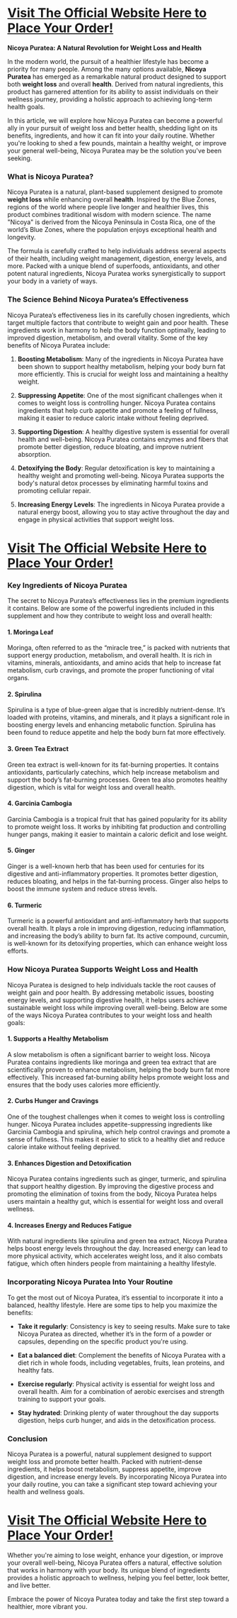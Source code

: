 <h1><a href="https://getdeals24x7.com/order-Nicoya"><strong>Visit The Official Website Here to Place Your Order!<br /></strong></a></h1>
<p><strong>Nicoya Puratea: A Natural Revolution for Weight Loss and Health</strong></p>
<p>In the modern world, the pursuit of a healthier lifestyle has become a priority for many people. Among the many options available, <strong>Nicoya Puratea</strong> has emerged as a remarkable natural product designed to support both <strong>weight loss</strong> and overall <strong>health</strong>. Derived from natural ingredients, this product has garnered attention for its ability to assist individuals on their wellness journey, providing a holistic approach to achieving long-term health goals.</p>
<p>In this article, we will explore how Nicoya Puratea can become a powerful ally in your pursuit of weight loss and better health, shedding light on its benefits, ingredients, and how it can fit into your daily routine. Whether you're looking to shed a few pounds, maintain a healthy weight, or improve your general well-being, Nicoya Puratea may be the solution you've been seeking.</p>
<h3><strong>What is Nicoya Puratea?</strong></h3>
<p>Nicoya Puratea is a natural, plant-based supplement designed to promote <strong>weight loss</strong> while enhancing overall <strong>health</strong>. Inspired by the Blue Zones, regions of the world where people live longer and healthier lives, this product combines traditional wisdom with modern science. The name "Nicoya" is derived from the Nicoya Peninsula in Costa Rica, one of the world&rsquo;s Blue Zones, where the population enjoys exceptional health and longevity.</p>
<p>The formula is carefully crafted to help individuals address several aspects of their health, including weight management, digestion, energy levels, and more. Packed with a unique blend of superfoods, antioxidants, and other potent natural ingredients, Nicoya Puratea works synergistically to support your body in a variety of ways.</p>
<h3><strong>The Science Behind Nicoya Puratea&rsquo;s Effectiveness</strong></h3>
<p>Nicoya Puratea&rsquo;s effectiveness lies in its carefully chosen ingredients, which target multiple factors that contribute to weight gain and poor health. These ingredients work in harmony to help the body function optimally, leading to improved digestion, metabolism, and overall vitality. Some of the key benefits of Nicoya Puratea include:</p>
<ol>
<li>
<p><strong>Boosting Metabolism</strong>: Many of the ingredients in Nicoya Puratea have been shown to support healthy metabolism, helping your body burn fat more efficiently. This is crucial for weight loss and maintaining a healthy weight.</p>
</li>
<li>
<p><strong>Suppressing Appetite</strong>: One of the most significant challenges when it comes to weight loss is controlling hunger. Nicoya Puratea contains ingredients that help curb appetite and promote a feeling of fullness, making it easier to reduce caloric intake without feeling deprived.</p>
</li>
<li>
<p><strong>Supporting Digestion</strong>: A healthy digestive system is essential for overall health and well-being. Nicoya Puratea contains enzymes and fibers that promote better digestion, reduce bloating, and improve nutrient absorption.</p>
</li>
<li>
<p><strong>Detoxifying the Body</strong>: Regular detoxification is key to maintaining a healthy weight and promoting well-being. Nicoya Puratea supports the body's natural detox processes by eliminating harmful toxins and promoting cellular repair.</p>
</li>
<li>
<p><strong>Increasing Energy Levels</strong>: The ingredients in Nicoya Puratea provide a natural energy boost, allowing you to stay active throughout the day and engage in physical activities that support weight loss.</p>
</li>
</ol>
<h1><a href="https://getdeals24x7.com/order-Nicoya"><strong>Visit The Official Website Here to Place Your Order!<br /></strong></a></h1>
<h3><strong>Key Ingredients of Nicoya Puratea</strong></h3>
<p>The secret to Nicoya Puratea&rsquo;s effectiveness lies in the premium ingredients it contains. Below are some of the powerful ingredients included in this supplement and how they contribute to weight loss and overall health:</p>
<h4><strong>1. Moringa Leaf</strong></h4>
<p>Moringa, often referred to as the &ldquo;miracle tree,&rdquo; is packed with nutrients that support energy production, metabolism, and overall health. It is rich in vitamins, minerals, antioxidants, and amino acids that help to increase fat metabolism, curb cravings, and promote the proper functioning of vital organs.</p>
<h4><strong>2. Spirulina</strong></h4>
<p>Spirulina is a type of blue-green algae that is incredibly nutrient-dense. It&rsquo;s loaded with proteins, vitamins, and minerals, and it plays a significant role in boosting energy levels and enhancing metabolic function. Spirulina has been found to reduce appetite and help the body burn fat more effectively.</p>
<h4><strong>3. Green Tea Extract</strong></h4>
<p>Green tea extract is well-known for its fat-burning properties. It contains antioxidants, particularly catechins, which help increase metabolism and support the body&rsquo;s fat-burning processes. Green tea also promotes healthy digestion, which is vital for weight loss and overall health.</p>
<h4><strong>4. Garcinia Cambogia</strong></h4>
<p>Garcinia Cambogia is a tropical fruit that has gained popularity for its ability to promote weight loss. It works by inhibiting fat production and controlling hunger pangs, making it easier to maintain a caloric deficit and lose weight.</p>
<h4><strong>5. Ginger</strong></h4>
<p>Ginger is a well-known herb that has been used for centuries for its digestive and anti-inflammatory properties. It promotes better digestion, reduces bloating, and helps in the fat-burning process. Ginger also helps to boost the immune system and reduce stress levels.</p>
<h4><strong>6. Turmeric</strong></h4>
<p>Turmeric is a powerful antioxidant and anti-inflammatory herb that supports overall health. It plays a role in improving digestion, reducing inflammation, and increasing the body&rsquo;s ability to burn fat. Its active compound, curcumin, is well-known for its detoxifying properties, which can enhance weight loss efforts.</p>
<h3><strong>How Nicoya Puratea Supports Weight Loss and Health</strong></h3>
<p>Nicoya Puratea is designed to help individuals tackle the root causes of weight gain and poor health. By addressing metabolic issues, boosting energy levels, and supporting digestive health, it helps users achieve sustainable weight loss while improving overall well-being. Below are some of the ways Nicoya Puratea contributes to your weight loss and health goals:</p>
<h4><strong>1. Supports a Healthy Metabolism</strong></h4>
<p>A slow metabolism is often a significant barrier to weight loss. Nicoya Puratea contains ingredients like moringa and green tea extract that are scientifically proven to enhance metabolism, helping the body burn fat more effectively. This increased fat-burning ability helps promote weight loss and ensures that the body uses calories more efficiently.</p>
<h4><strong>2. Curbs Hunger and Cravings</strong></h4>
<p>One of the toughest challenges when it comes to weight loss is controlling hunger. Nicoya Puratea includes appetite-suppressing ingredients like Garcinia Cambogia and spirulina, which help control cravings and promote a sense of fullness. This makes it easier to stick to a healthy diet and reduce calorie intake without feeling deprived.</p>
<h4><strong>3. Enhances Digestion and Detoxification</strong></h4>
<p>Nicoya Puratea contains ingredients such as ginger, turmeric, and spirulina that support healthy digestion. By improving the digestive process and promoting the elimination of toxins from the body, Nicoya Puratea helps users maintain a healthy gut, which is essential for weight loss and overall wellness.</p>
<h4><strong>4. Increases Energy and Reduces Fatigue</strong></h4>
<p>With natural ingredients like spirulina and green tea extract, Nicoya Puratea helps boost energy levels throughout the day. Increased energy can lead to more physical activity, which accelerates weight loss, and it also combats fatigue, which often hinders people from maintaining a healthy lifestyle.</p>
<h3><strong>Incorporating Nicoya Puratea Into Your Routine</strong></h3>
<p>To get the most out of Nicoya Puratea, it&rsquo;s essential to incorporate it into a balanced, healthy lifestyle. Here are some tips to help you maximize the benefits:</p>
<ul>
<li>
<p><strong>Take it regularly</strong>: Consistency is key to seeing results. Make sure to take Nicoya Puratea as directed, whether it&rsquo;s in the form of a powder or capsules, depending on the specific product you're using.</p>
</li>
<li>
<p><strong>Eat a balanced diet</strong>: Complement the benefits of Nicoya Puratea with a diet rich in whole foods, including vegetables, fruits, lean proteins, and healthy fats.</p>
</li>
<li>
<p><strong>Exercise regularly</strong>: Physical activity is essential for weight loss and overall health. Aim for a combination of aerobic exercises and strength training to support your goals.</p>
</li>
<li>
<p><strong>Stay hydrated</strong>: Drinking plenty of water throughout the day supports digestion, helps curb hunger, and aids in the detoxification process.</p>
</li>
</ul>
<h3><strong>Conclusion</strong></h3>
<p>Nicoya Puratea is a powerful, natural supplement designed to support weight loss and promote better health. Packed with nutrient-dense ingredients, it helps boost metabolism, suppress appetite, improve digestion, and increase energy levels. By incorporating Nicoya Puratea into your daily routine, you can take a significant step toward achieving your health and wellness goals.</p>
<h1><a href="https://getdeals24x7.com/order-Nicoya"><strong>Visit The Official Website Here to Place Your Order!<br /></strong></a></h1>
<p>Whether you're aiming to lose weight, enhance your digestion, or improve your overall well-being, Nicoya Puratea offers a natural, effective solution that works in harmony with your body. Its unique blend of ingredients provides a holistic approach to wellness, helping you feel better, look better, and live better.</p>
<p>Embrace the power of Nicoya Puratea today and take the first step toward a healthier, more vibrant you.</p>
